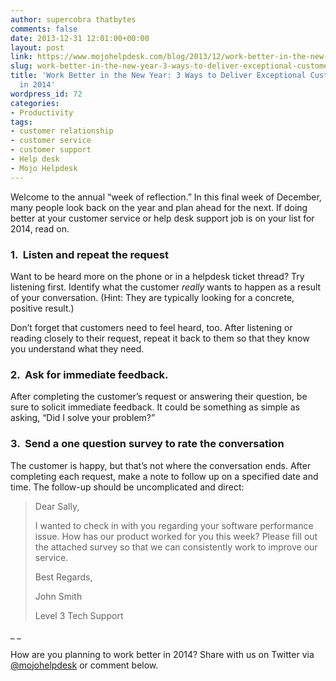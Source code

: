 ```yaml
---
author: supercobra thatbytes
comments: false
date: 2013-12-31 12:01:00+00:00
layout: post
link: https://www.mojohelpdesk.com/blog/2013/12/work-better-in-the-new-year-3-ways-to-deliver-exceptional-customer-service-in-2014/
slug: work-better-in-the-new-year-3-ways-to-deliver-exceptional-customer-service-in-2014
title: 'Work Better in the New Year: 3 Ways to Deliver Exceptional Customer Service
  in 2014'
wordpress_id: 72
categories:
- Productivity
tags:
- customer relationship
- customer service
- customer support
- Help desk
- Mojo Helpdesk
---
```


Welcome to the annual “week of reflection.” In this final week of December, many people look back on the year and plan ahead for the next. If doing better at your customer service or help desk support job is on your list for 2014, read on.


### 1.  Listen and repeat the request


Want to be heard more on the phone or in a helpdesk ticket thread? Try listening first. Identify what the customer _really_ wants to happen as a result of your conversation. (Hint: They are typically looking for a concrete, positive result.)

Don’t forget that customers need to feel heard, too. After listening or reading closely to their request, repeat it back to them so that they know you understand what they need.


### 2.  Ask for immediate feedback.


After completing the customer’s request or answering their question, be sure to solicit immediate feedback. It could be something as simple as asking, “Did I solve your problem?”


### 3.  Send a one question survey to rate the conversation


The customer is happy, but that’s not where the conversation ends. After completing each request, make a note to follow up on a specified date and time. The follow-up should be uncomplicated and direct:


<blockquote>Dear Sally,

I wanted to check in with you regarding your software performance issue. How has our product worked for you this week? Please fill out the attached survey so that we can consistently work to improve our service.

Best Regards,

John Smith

Level 3 Tech Support</blockquote>


_ _

How are you planning to work better in 2014? Share with us on Twitter via [@mojohelpdesk](https://twitter.com/mojohelpdesk/) or comment below.
